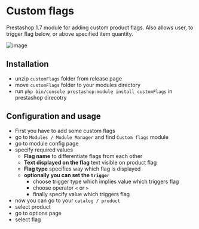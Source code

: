 # Custom flags
Prestashop 1.7 module for adding custom product flags.
Also allows user, to trigger flag below, or above specified item quantity.

![image](https://github.com/user-attachments/assets/63545dfa-bce1-42d9-adb7-18ff2662193c)
## Installation
- unzip `customFlags` folder from release page
- move `customFlags` folder to your modules directory
- run `php bin/console prestashop:module install customFlags` in prestashop direcotry

## Configuration and usage
- First you have to add some custom flags
- go to `Modules / Module Manager` and find `Custom flags` module
- go to module config page
- specify required values
  - **Flag name** to differentiate flags from each other
  - **Text displayed on the flag** text visible on product flag
  - **Flag type** specifies way which flag is displayed
  - **optionally you can set the `trigger`**
    - choose trigger type which implies value which triggers flag
    - choose operator `<` or `>`
    - finally specify value which triggers flag
- now you can go to your `catalog / product`
- select product
- go to options page
- select flag
